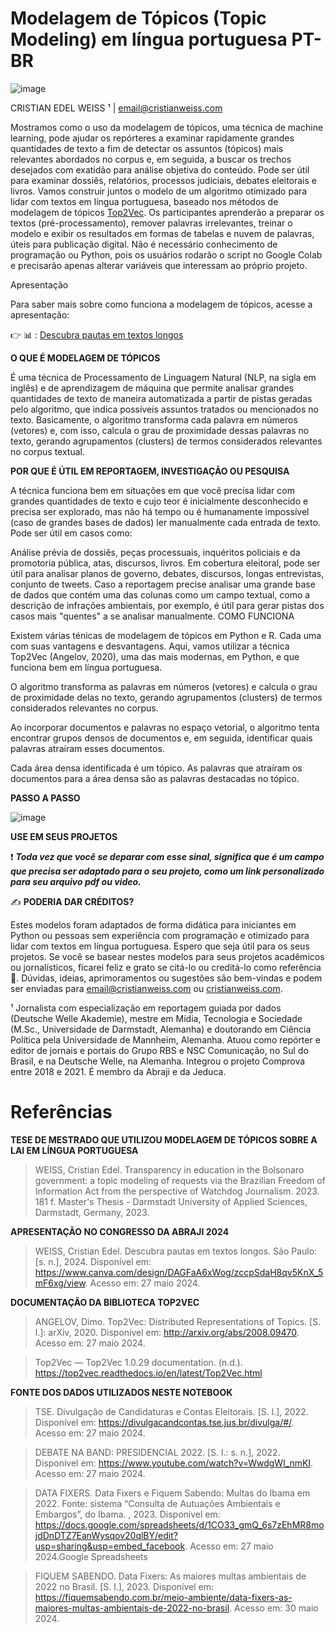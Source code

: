 # Modelagem de Tópicos (Topic Modeling) em língua portuguesa PT-BR

![image](https://github.com/cristianweiss/topicmodeling/assets/32395788/f1de685f-da7a-4dd9-8aca-40030b2e0dd3)

CRISTIAN EDEL WEISS ¹ | email@cristianweiss.com

Mostramos como o uso da modelagem de tópicos, uma técnica de machine learning, pode ajudar os repórteres a examinar rapidamente grandes quantidades de texto a fim de detectar os assuntos (tópicos) mais relevantes abordados no corpus e, em seguida, a buscar os trechos desejados com exatidão para análise objetiva do conteúdo. Pode ser útil para examinar dossiês, relatórios, processos judiciais, debates eleitorais e livros. Vamos construir juntos o modelo de um algoritmo otimizado para lidar com textos em língua portuguesa, baseado nos métodos de modelagem de tópicos [Top2Vec](https://github.com/ddangelov/Top2Vec). Os participantes aprenderão a preparar os textos (pré-processamento), remover palavras irrelevantes, treinar o modelo e exibir os resultados em formas de tabelas e nuvem de palavras, úteis para publicação digital. Não é necessário conhecimento de programação ou Python, pois os usuários rodarão o script no Google Colab e precisarão apenas alterar variáveis que interessam ao próprio projeto.

Apresentação

Para saber mais sobre como funciona a modelagem de tópicos, acesse a apresentação:

👉 📊 : [Descubra pautas em textos longos](https://www.google.com/url?q=https%3A%2F%2Fwww.canva.com%2Fdesign%2FDAGFaA6xWog%2FzccpSdaH8qv5KnX_5mF6xg%2Fview)


**O QUE É MODELAGEM DE TÓPICOS**

É uma técnica de Processamento de Linguagem Natural (NLP, na sigla em inglês) e de aprendizagem de máquina que permite analisar grandes quantidades de texto de maneira automatizada a partir de pistas geradas pelo algoritmo, que indica possíveis assuntos tratados ou mencionados no texto. Basicamente, o algoritmo transforma cada palavra em números (vetores) e, com isso, calcula o grau de proximidade dessas palavras no texto, gerando agrupamentos (clusters) de termos considerados relevantes no corpus textual.

**POR QUE É ÚTIL EM REPORTAGEM, INVESTIGAÇÃO OU PESQUISA**

A técnica funciona bem em situações em que você precisa lidar com grandes quantidades de texto e cujo teor é inicialmente desconhecido e precisa ser explorado, mas não há tempo ou é humanamente impossível (caso de grandes bases de dados) ler manualmente cada entrada de texto. Pode ser útil em casos como:

Análise prévia de dossiês, peças processuais, inquéritos policiais e da promotoria pública, atas, discursos, livros.
Em cobertura eleitoral, pode ser útil para analisar planos de governo, debates, discursos, longas entrevistas, conjunto de tweets.
Caso a reportagem precise analisar uma grande base de dados que contém uma das colunas como um campo textual, como a descrição de infrações ambientais, por exemplo, é útil para gerar pistas dos casos mais "quentes" a se analisar manualmente.
COMO FUNCIONA

Existem várias ténicas de modelagem de tópicos em Python e R. Cada uma com suas vantagens e desvantagens. Aqui, vamos utilizar a técnica Top2Vec (Angelov, 2020), uma das mais modernas, em Python, e que funciona bem em língua portuguesa.

O algoritmo transforma as palavras em números (vetores) e calcula o grau de proximidade delas no texto, gerando agrupamentos (clusters) de termos considerados relevantes no corpus.

Ao incorporar documentos e palavras no espaço vetorial, o algoritmo tenta encontrar grupos densos de documentos e, em seguida, identificar quais palavras atraíram esses documentos.

Cada área densa identificada é um tópico. As palavras que atraíram os documentos para a área densa são as palavras destacadas no tópico.

**PASSO A PASSO**

![image](https://github.com/cristianweiss/topicmodeling/assets/32395788/3dccaaa9-9077-4856-b0b5-b99230791698)

**USE EM SEUS PROJETOS**

❗ ***Toda vez que você se deparar com esse sinal, significa que é um campo que precisa ser adaptado para o seu projeto, como um link personalizado para seu arquivo pdf ou video.***

✍ **PODERIA DAR CRÉDITOS?**

Estes modelos foram adaptados de forma didática para iniciantes em Python ou pessoas sem experiência com programação e otimizado para lidar com textos em língua portuguesa. Espero que seja útil para os seus projetos. Se você se basear nestes modelos para seus projetos acadêmicos ou jornalísticos, ficarei feliz e grato se citá-lo ou creditá-lo como referência 🤗. Dúvidas, ideias, aprimoramentos ou sugestões são bem-vindas e podem ser enviadas para email@cristianweiss.com ou [cristianweiss.com](https://cristianweiss.com/).

¹ Jornalista com especialização em reportagem guiada por dados (Deutsche Welle Akademie), mestre em Mídia, Tecnologia e Sociedade (M.Sc., Universidade de Darmstadt, Alemanha) e doutorando em Ciência Política pela Universidade de Mannheim, Alemanha. Atuou como repórter e editor de jornais e portais do Grupo RBS e NSC Comunicação, no Sul do Brasil, e na Deutsche Welle, na Alemanha. Integrou o projeto Comprova entre 2018 e 2021. É membro da Abraji e da Jeduca.

# Referências


**TESE DE MESTRADO QUE UTILIZOU MODELAGEM DE TÓPICOS SOBRE A LAI EM LÍNGUA PORTUGUESA**

> WEISS, Cristian Edel. Transparency in education in the Bolsonaro government: a topic modeling of requests via the Brazilian Freedom of Information Act from the perspective of Watchdog Journalism. 2023. 181 f. Master's Thesis - Darmstadt University of Applied Sciences, Darmstadt, Germany, 2023.

**APRESENTAÇÃO NO CONGRESSO DA ABRAJI 2024**

> WEISS, Cristian Edel. Descubra pautas em textos longos. São Paulo: [s. n.], 2024. Disponível em: https://www.canva.com/design/DAGFaA6xWog/zccpSdaH8qv5KnX_5mF6xg/view. Acesso em: 27 maio 2024.

**DOCUMENTAÇÃO DA BIBLIOTECA TOP2VEC**

> ANGELOV, Dimo. Top2Vec: Distributed Representations of Topics. [S. l.]: arXiv, 2020. Disponível em: http://arxiv.org/abs/2008.09470. Acesso em: 27 maio 2024.

> Top2Vec — Top2Vec 1.0.29 documentation. (n.d.). https://top2vec.readthedocs.io/en/latest/Top2Vec.html


**FONTE DOS DADOS UTILIZADOS NESTE NOTEBOOK**

> TSE. Divulgação de Candidaturas e Contas Eleitorais. [S. l.], 2022. Disponível em: https://divulgacandcontas.tse.jus.br/divulga/#/. Acesso em: 27 maio 2024.

> DEBATE NA BAND: PRESIDENCIAL 2022. [S. l.: s. n.], 2022. Disponível em: https://www.youtube.com/watch?v=WwdgWl_nmKI. Acesso em: 27 maio 2024.

> DATA FIXERS. Data Fixers e Fiquem Sabendo: Multas do Ibama em 2022. Fonte: sistema “Consulta de Autuações Ambientais e Embargos”, do Ibama. , 2023. Disponível em: https://docs.google.com/spreadsheets/d/1CO33_gmQ_6s7zEhMR8mojdDnDTZ7EanWysqov20qlBY/edit?usp=sharing&usp=embed_facebook. Acesso em: 27 maio 2024.Google Spreadsheets

> FIQUEM SABENDO. Data Fixers: As maiores multas ambientais de 2022 no Brasil. [S. l.], 2023. Disponível em: https://fiquemsabendo.com.br/meio-ambiente/data-fixers-as-maiores-multas-ambientais-de-2022-no-brasil. Acesso em: 30 maio 2024.
